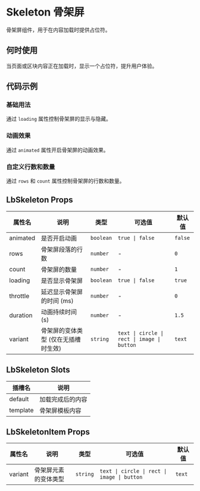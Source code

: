 # Skeleton 骨架屏

骨架屏组件，用于在内容加载时提供占位符。

## 何时使用

当页面或区块内容正在加载时，显示一个占位符，提升用户体验。

## 代码示例

### 基础用法

通过 `loading` 属性控制骨架屏的显示与隐藏。

<preview path="./demos/BasicUsage.vue"></preview>

### 动画效果

通过 `animated` 属性开启骨架屏的动画效果。

<preview path="./demos/AnimatedSkeleton.vue"></preview>

### 自定义行数和数量

通过 `rows` 和 `count` 属性控制骨架屏的行数和数量。

<preview path="./demos/CustomRowsAndCount.vue"></preview>

## LbSkeleton Props

| 属性名    | 说明                               | 类型      | 可选值                               | 默认值 |
| --------- | ---------------------------------- | --------- | ------------------------------------ | ------ |
| animated  | 是否开启动画                       | `boolean` | `true \| false`                      | `false`|
| rows      | 骨架屏段落的行数                   | `number`  | -                                    | `0`    |
| count     | 骨架屏的数量                       | `number`  | -                                    | `1`    |
| loading   | 是否显示骨架屏                     | `boolean` | `true \| false`                      | `true` |
| throttle  | 延迟显示骨架屏的时间 (ms)          | `number`  | -                                    | `0`    |
| duration  | 动画持续时间 (s)                   | `number`  | -                                    | `1.5`  |
| variant   | 骨架屏的变体类型 (仅在无插槽时生效) | `string`  | `text \| circle \| rect \| image \| button` | `text` |

## LbSkeleton Slots

| 插槽名   | 说明         |
| -------- | ------------ |
| default  | 加载完成后的内容 |
| template | 骨架屏模板内容 |

## LbSkeletonItem Props

| 属性名  | 说明         | 类型     | 可选值                               | 默认值 |
| ------- | ------------ | -------- | ------------------------------------ | ------ |
| variant | 骨架屏元素的变体类型 | `string` | `text \| circle \| rect \| image \| button` | `text` |